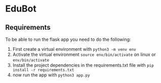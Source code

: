 # EduBot

## Requirements

To be able to run the flask app you need to do the following:

1. First create a virtual environment with ```python3 -m venv env```
2. Activate the virtual environment ```source env/bin/activate``` on linux or ```env/bin/activate```
3. Install the project dependencies in the requirements.txt file with ```pip install -r requirements.txt```
4. now run the app with ```python3 app.py```
